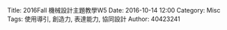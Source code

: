 Title: 2016Fall 機械設計主題教學W5
Date: 2016-10-14 12:00
Category: Misc
Tags: 使用導引, 創造力, 表達能力, 協同設計
Author: 40423241



